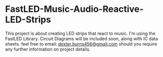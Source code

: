 # FastLED-Music-Audio-Reactive-LED-Strips
This project is about creating LED strips that react to music. I'm using the FastLED Library. 
Circuit Diagrams will be included soon, along with IC data sheets.
feel free to email: dexter.burns456@gmail.com should you require any further information on project details.
